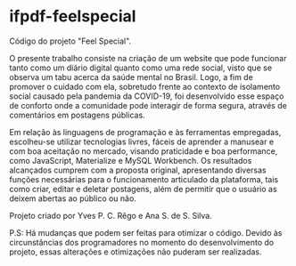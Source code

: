 # ifpdf-feelspecial
Código do projeto "Feel Special".

O presente trabalho consiste na criação de um website que pode funcionar tanto como um diário digital quanto como uma rede social, visto que se observa um tabu acerca da saúde mental no Brasil. Logo, a fim de promover o cuidado com ela, sobretudo frente ao contexto de isolamento social causado pela pandemia da COVID-19, foi desenvolvido esse espaço de conforto onde a comunidade pode interagir de forma segura, através de comentários em postagens públicas.

Em relação às linguagens de programação e às ferramentas empregadas, escolheu-se utilizar tecnologias livres, fáceis de aprender a manusear e com boa aceitação no mercado, visando praticidade e boa performance, como JavaScript, Materialize e MySQL Workbench. Os resultados alcançados cumprem com a proposta original, apresentando diversas funções necessárias para o funcionamento articulado da plataforma, tais como criar, editar e deletar postagens, além de permitir que o usuário as deixem abertas ao público ou não.

Projeto criado por Yves P. C. Rêgo e Ana S. de S. Silva.

P.S: Há mudanças que podem ser feitas para otimizar o código. Devido às circunstâncias dos programadores no momento do desenvolvimento do projeto, essas alterações e otimizações não puderam ser realizadas.
